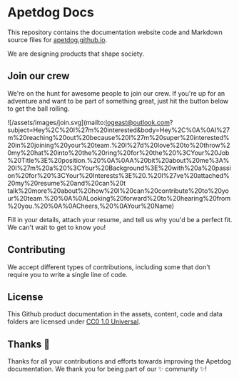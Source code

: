 # Apetdog Docs

This repository contains the documentation website code and Markdown source files for [apetdog.github.io](https://apetdog.github.io).

We are designing products that shape society.

## Join our crew

We're on the hunt for awesome people to join our crew. If you're up for an adventure and want to be part of something great, just hit the button below to get the ball rolling.

![/assets/images/join.svg](mailto:logeast@outlook.com?subject=Hey%2C%20I%27m%20interested&body=Hey%2C%0A%0AI%27m%20reaching%20out%20because%20I%27m%20super%20interested%20in%20joining%20your%20team.%20I%27d%20love%20to%20throw%20my%20hat%20into%20the%20ring%20for%20the%20%3CYour%20Job%20Title%3E%20position.%20%0A%0AA%20bit%20about%20me%3A%20I%27m%20a%20%3CYour%20Background%3E%20with%20a%20passion%20for%20%3CYour%20Interests%3E%20.%20I%27ve%20attached%20my%20resume%20and%20can%20t talk%20more%20about%20how%20I%20can%20contribute%20to%20your%20team.%20%0A%0ALooking%20forward%20to%20hearing%20from%20you.%20%0A%0ACheers,%20%0AYour%20Name)

Fill in your details, attach your resume, and tell us why you'd be a perfect fit. We can't wait to get to know you!

## Contributing

We accept different types of contributions, including some that don't require you to write a single line of code.

## License

This Github product documentation in the assets, content, code and data folders are licensed under [CC0 1.0 Universal](./LICENSE).

## Thanks 💜

Thanks for all your contributions and efforts towards improving the Apetdog documentation. We thank you for being part of our ✨ community ✨!
